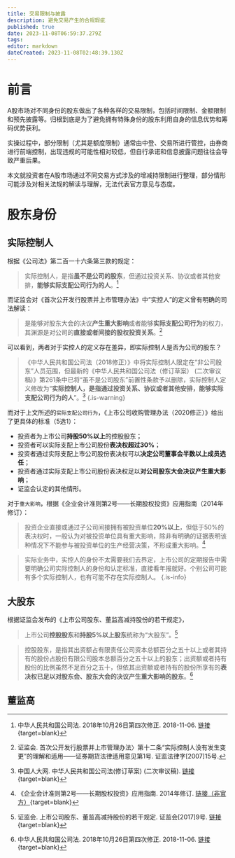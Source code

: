 ```yaml
---
title: 交易限制与披露
description: 避免交易产生的合规瑕疵
published: true
date: 2023-11-08T06:59:37.279Z
tags: 
editor: markdown
dateCreated: 2023-11-08T02:48:39.130Z
---
```


# 前言
A股市场对不同身份的股东做出了各种各样的交易限制，包括时间限制、金额限制和预先披露等。归根到底是为了避免拥有特殊身份的股东利用自身的信息优势和筹码优势获利。

实操过程中，部分限制（尤其是额度限制）通常由中登、交易所进行管控，由券商进行前端控制，出现违规的可能性相对较低，但自行承诺和信息披露问题往往会导致严重后果。

本文就投资者在A股市场通过不同交易方式涉及的增减持限制进行整理，部分情形可能涉及对相关法规的解读与理解，无法代表官方意见与态度。

# 股东身份
## 实际控制人
根据《公司法》第二百一十六条第三款的规定：
> 实际控制人，是指**虽不是公司的股东**，但通过投资关系、协议或者其他安排，**能够实际支配公司行为的人**。[^1]

而证监会对《首次公开发行股票并上市管理办法》中“实控人”的定义曾有明确的司法解读：
> 是能够对股东大会的决议**产生重大影响**或者能够**实际支配公司行为**的权力，其渊源是对公司的**直接或者间接的股权投资关系**。[^2]

可以看到，两者对于实控人的定义存在差异，即实际控制人是否为公司的股东？

> 《中华人民共和国公司法（2018修正）》中将实际控制人限定在“非公司股东”人员范围，但最新的《中华人民共和国公司法（修订草案） (二次审议稿)》第261条中已将“虽不是公司股东”前置性条款予以删除，实际控制人定义修改为“**实际控制人，是指通过投资关系、协议或者其他安排，能够实际支配公司行为的人**”。[^3]
{.is-warning}

而对于上文所述的`实际支配公司行为`，《上市公司收购管理办法（2020修正）》给出了更具体的标准（5选1）：

- 投资者为上市公司**持股50%以上**的控股股东；
- 投资者可以实际支配上市公司股份**表决权超过30%**；
- 投资者通过实际支配上市公司股份表决权可以**决定公司董事会半数以上成员选任**；
- 投资者通过实际支配上市公司股份表决权足以**对公司股东大会决议产生重大影响**；
- 证监会认定的其他情形。

对于`重大影响`，根据《企业会计准则第2号——长期股权投资》应用指南（2014年修订）：

> 投资企业直接或通过子公司间接拥有被投资单位**20%以上**，但低于50%的表决权时，一般认为对被投资单位具有重大影响，除非有明确的证据表明该种情况下不能参与被投资单位的生产经营决策，不形成重大影响。[^4]

> 实际业务中，实控人的身份不太需要我们去界定，上市公司的定期报告中需要明确公司实际控制人的身份和认定标准，直接看年报就好。个别公司可能有多个实际控制人，也有可能不存在实际控制人。
{.is-info}

## 大股东
根据证监会发布的《上市公司股东、董监高减持股份的若干规定》，
> 上市公司**控股股东**和**持股5%以上股东**统称为“大股东”。[^5]

> 控股股东，是指其出资额占有限责任公司资本总额百分之五十以上或者其持有的股份占股份有限公司股本总额百分之五十以上的股东；出资额或者持有股份的比例虽然不足百分之五十，但依其出资额或者持有的股份所享有的**表决权已足以对股东会、股东大会的决议产生重大影响的股东**。[^1]

## 董监高

[^1]: 中华人民共和国公司法. 2018年10月26日第四次修正. 2018-11-06. [链接](http://www.npc.gov.cn/zgrdw/npc/xinwen/2018-11/05/content_2065671.htm){target=blank}
[^2]: 证监会. 首次公开发行股票并上市管理办法〉第十二条“实际控制人没有发生变更”的理解和适用——证券期货法律适用意见第1号. 证监法律字[2007]15号.
[^3]: 中国人大网. 中华人民共和国公司法(修订草案) (二次审议稿). [链接](http://www.npc.gov.cn/flcaw/userIndex.html?lid=ff808181842c261c01856172441f020a){target=blank}
[^4]: 《企业会计准则第2号——长期股权投资》应用指南. 2014年修订. [链接（非官方）](https://www.shui5.cn/article/46/129344.html){target=blank}
[^5]: 证监会. 上市公司股东、董监高减持股份的若干规定. 证监会[2017]9号. [链接](http://www.gov.cn/gongbao/content/2017/content_5241934.htm){target=blank}
